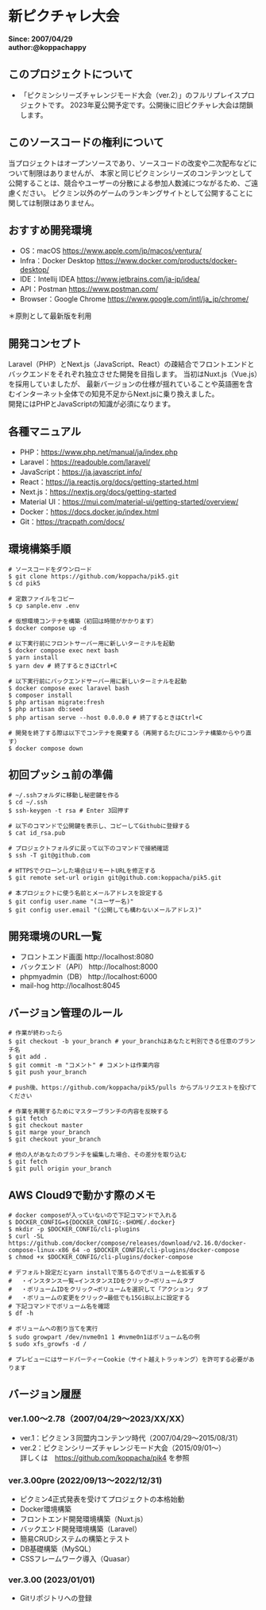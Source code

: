 # 新ピクチャレ大会
**Since: 2007/04/29**  
**author:@koppachappy**

## このプロジェクトについて
* 「ピクミンシリーズチャレンジモード大会（ver.2）」のフルリプレイスプロジェクトです。 2023年夏公開予定です。公開後に旧ピクチャレ大会は閉鎖します。

## このソースコードの権利について
当プロジェクトはオープンソースであり、ソースコードの改変や二次配布などについて制限はありませんが、
本家と同じピクミンシリーズのコンテンツとして公開することは、競合やユーザーの分散による参加人数減につながるため、ご遠慮ください。
ピクミン以外のゲームのランキングサイトとして公開することに関しては制限はありません。

## おすすめ開発環境
* OS：macOS https://www.apple.com/jp/macos/ventura/
* Infra：Docker Desktop https://www.docker.com/products/docker-desktop/
* IDE：Intellij IDEA https://www.jetbrains.com/ja-jp/idea/
* API：Postman https://www.postman.com/
* Browser：Google Chrome https://www.google.com/intl/ja_jp/chrome/

＊原則として最新版を利用

## 開発コンセプト
Laravel（PHP）とNext.js（JavaScript、React）の疎結合でフロントエンドとバックエンドをそれぞれ独立させた開発を目指します。
当初はNuxt.js（Vue.js）を採用していましたが、
最新バージョンの仕様が揺れていることや英語圏を含むインターネット全体での知見不足からNext.jsに乗り換えました。  
開発にはPHPとJavaScriptの知識が必須になります。

## 各種マニュアル
* PHP：https://www.php.net/manual/ja/index.php
* Laravel：https://readouble.com/laravel/
* JavaScript：https://ja.javascript.info/
* React：https://ja.reactjs.org/docs/getting-started.html
* Next.js：https://nextjs.org/docs/getting-started
* Material UI：https://mui.com/material-ui/getting-started/overview/
* Docker：https://docs.docker.jp/index.html
* Git：https://tracpath.com/docs/

## 環境構築手順
```shell
# ソースコードをダウンロード
$ git clone https://github.com/koppacha/pik5.git
$ cd pik5

# 定数ファイルをコピー
$ cp sanple.env .env

# 仮想環境コンテナを構築（初回は時間がかかります）
$ docker compose up -d

# 以下実行前にフロントサーバー用に新しいターミナルを起動
$ docker compose exec next bash
$ yarn install
$ yarn dev # 終了するときはCtrl+C

# 以下実行前にバックエンドサーバー用に新しいターミナルを起動
$ docker compose exec laravel bash
$ composer install
$ php artisan migrate:fresh
$ php artisan db:seed
$ php artisan serve --host 0.0.0.0 # 終了するときはCtrl+C

# 開発を終了する際は以下でコンテナを廃棄する（再開するたびにコンテナ構築からやり直す）
$ docker compose down
```

## 初回プッシュ前の準備
```shell
# ~/.sshフォルダに移動し秘密鍵を作る
$ cd ~/.ssh
$ ssh-keygen -t rsa # Enter 3回押す

# 以下のコマンドで公開鍵を表示し、コピーしてGithubに登録する
$ cat id_rsa.pub

# プロジェクトフォルダに戻って以下のコマンドで接続確認
$ ssh -T git@github.com

# HTTPSでクローンした場合はリモートURLを修正する
$ git remote set-url origin git@github.com:koppacha/pik5.git

# 本プロジェクトに使う名前とメールアドレスを設定する
$ git config user.name "(ユーザー名)"
$ git config user.email "(公開しても構わないメールアドレス)"
```

## 開発環境のURL一覧
* フロントエンド画面 http://localhost:8080
* バックエンド（API） http://localhost:8000
* phpmyadmin（DB） http://localhost:6000
* mail-hog http://localhost:8045

## バージョン管理のルール
```shell
# 作業が終わったら
$ git checkout -b your_branch # your_branchはあなたと判別できる任意のブランチ名
$ git add .
$ git commit -m "コメント" # コメントは作業内容
$ git push your_branch

# push後、https://github.com/koppacha/pik5/pulls からプルリクエストを投げてください

# 作業を再開するためにマスターブランチの内容を反映する
$ git fetch
$ git checkout master
$ git marge your_branch
$ git checkout your_branch

# 他の人があなたのブランチを編集した場合、その差分を取り込む
$ git fetch
$ git pull origin your_branch

```

## AWS Cloud9で動かす際のメモ
```shell
# docker composeが入っていないので下記コマンドで入れる
$ DOCKER_CONFIG=${DOCKER_CONFIG:-$HOME/.docker}
$ mkdir -p $DOCKER_CONFIG/cli-plugins
$ curl -SL https://github.com/docker/compose/releases/download/v2.16.0/docker-compose-linux-x86_64 -o $DOCKER_CONFIG/cli-plugins/docker-compose
$ chmod +x $DOCKER_CONFIG/cli-plugins/docker-compose

# デフォルト設定だとyarn installで落ちるのでボリュームを拡張する
# 　・インスタンス一覧→インスタンスIDをクリック→ボリュームタブ
# 　・ボリュームIDをクリック→ボリュームを選択して「アクション」タブ
# 　・ボリュームの変更をクリック→最低でも15GiB以上に設定する
# 下記コマンドでボリューム名を確認
$ df -h

# ボリュームへの割り当てを実行
$ sudo growpart /dev/nvme0n1 1 #nvme0n1はボリューム名の例
$ sudo xfs_growfs -d /

# プレビューにはサードパーティーCookie（サイト越えトラッキング）を許可する必要があります
```

## バージョン履歴
### ver.1.00〜2.78（2007/04/29〜2023/XX/XX）
* ver.1：ピクミン３同盟内コンテンツ時代（2007/04/29〜2015/08/31）
* ver.2：ピクミンシリーズチャレンジモード大会（2015/09/01〜）  
詳しくは　https://github.com/koppacha/pik4 を参照

### ver.3.00pre (2022/09/13〜2022/12/31)
* ピクミン4正式発表を受けてプロジェクトの本格始動
* Docker環境構築
* フロントエンド開発環境構築（Nuxt.js）
* バックエンド開発環境構築（Laravel）
* 簡易CRUDシステムの構築とテスト
* DB基礎構築（MySQL）
* CSSフレームワーク導入（Quasar）

### ver.3.00 (2023/01/01)
* Gitリポジトリへの登録
